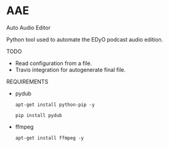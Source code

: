 # AAE
Auto Audio Editor

Python tool used to automate the EDyO podcast audio edition.

TODO

* Read configuration from a file.
* Travis integration for autogenerate final file.

REQUIREMENTS

* pydub
    ```
    apt-get install python-pip -y

    pip install pydub
    ```
* ffmpeg
  ```
  apt-get install ffmpeg -y
  ```
